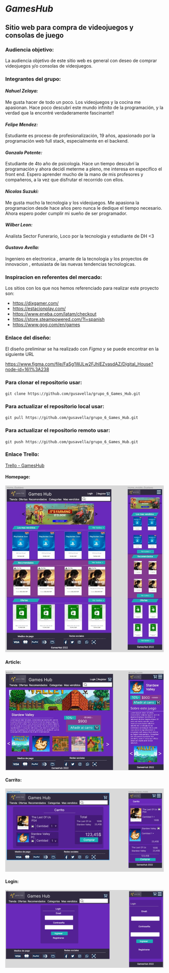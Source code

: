 # ***GamesHub***

## Sitio web para compra de videojuegos y consolas de juego

### Audiencia objetivo:

La audiencia objetivo de este sitio web es general con deseo de comprar videojuegos y/o consolas de videojuegos.

### Integrantes del grupo: 


#### ___Nahuel Zelaya:___

Me gusta hacer de todo un poco. Los videojuegos y la cocina me apasionan. Hace poco descubrí este mundo infinito de la programación, y la verdad que la encontré verdaderamente fascinante!!

#### ___Felipe Mendez:___

Estudiante es proceso de profesionalización, 19 años, apasionado por la programación web full stack, especialmente en el backend.

#### ___Gonzalo Potente:___
Estudiante de 4to año de psicología. Hace un tiempo descubrí la programación y ahora decidí meterme a pleno, me interesa en específico el front end. Espero aprender mucho de la mano de mis profesores y compañeros, a la vez que disfrutar el recorrido con ellos. 

#### ___Nicolas Suzuki:___
Me gusta mucho la tecnologia y los videojuegos. Me apasiona la programacion desde hace años pero nunca le dedique el tiempo necesario. Ahora espero poder cumplir mi sueño de ser programador.

#### ___Wilber Leon:___

Analista Sector Funerario, Loco por la tecnologia y estudiante de DH <3

#### ___Gustavo Avella:___

Ingeniero en electronica , amante de la tecnologia y los proyectos de innovacion , entusiasta de las nuevas tendencias tecnologicas.

### Inspiracion en referentes del mercado:

Los sitios con los que nos hemos referenciado para realizar este proyecto son:

- https://dixgamer.com/
- https://estacionplay.com/
- https://www.eneba.com/latam/checkout
- https://store.steampowered.com/?l=spanish
- https://www.gog.com/en/games

### Enlace del diseño:

El diseño preliminar se ha realizado con *Figma* y se puede encontrar en la siguiente URL

https://www.figma.com/file/FaSg1WJLw2FJhlEZvasdAZ/Digital_House?node-id=161%3A238

### Para clonar el repositorio usar:

`git clone https://github.com/gusavella/grupo_6_Games_Hub.git `

### Para actualizar el repositorio local usar:

`git pull https://github.com/gusavella/grupo_6_Games_Hub.git `

### Para actualizar el repositorio remoto usar:

`git push https://github.com/gusavella/grupo_6_Games_Hub.git `

### Enlace Trello:

[Trello - GamesHub](https://trello.com/b/gS8b9Xn9/equipo6gameshub)

#### Homepage: 
![HomePage](./Wireframe/Home%20GamesHub.jpg)

#### Article: 
![Article](./Wireframe/Articulo%20GamesHub.jpg)

#### Carrito:
 ![Article](./Wireframe/carrito_GamesHub.PNG)

 #### Login:
 ![Article](./Wireframe/login_GamesHub.png)
